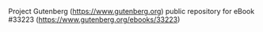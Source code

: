 Project Gutenberg (https://www.gutenberg.org) public repository for eBook #33223 (https://www.gutenberg.org/ebooks/33223)
